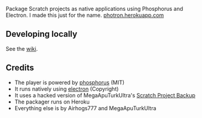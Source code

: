 Package Scratch projects as native applications using Phosphorus and Electron. I made this just for the name. [photron.herokuapp.com](http://photron.herokuapp.com)

## Developing locally
See the [wiki](https://github.com/Airhogs777/photron/wiki).

## Credits
* The player is powered by [phosphorus](http://phosphorus.github.io) (MIT)
* It runs natively using [electron](https://github.com/electron/electron) (Copyright)
* It uses a hacked version of MegaApuTurkUltra's [Scratch Project Backup](http://codepen.io/MegaApuTurkUltra/pen/pvYWRK)
* The packager runs on Heroku
* Everything else is by Airhogs777 and MegaApuTurkUltra
